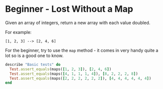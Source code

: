 # Beginner - Lost Without a Map



Given an array of integers, return a new array with each value doubled.

For example:

```
[1, 2, 3] --> [2, 4, 6]
```

For the beginner, try to use the `map` method - it comes in very handy quite a lot so is a good one to know.



```ruby
describe "Basic tests" do
  Test.assert_equals(maps([1, 2, 3]), [2, 4, 6])
  Test.assert_equals(maps([4, 1, 1, 1, 4]), [8, 2, 2, 2, 8])
  Test.assert_equals(maps([2, 2, 2, 2, 2, 2]), [4, 4, 4, 4, 4, 4])
end
```

